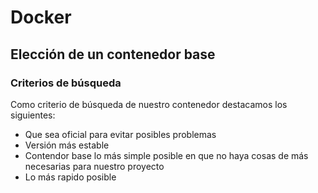 # Docker

## Elección de un contenedor base
### Criterios de búsqueda
Como criterio de búsqueda de nuestro contenedor destacamos los siguientes:
* Que sea oficial para evitar posibles problemas
* Versión más estable
* Contendor base lo más simple posible en que no haya cosas de más necesarias para nuestro proyecto
* Lo más rapido posible

